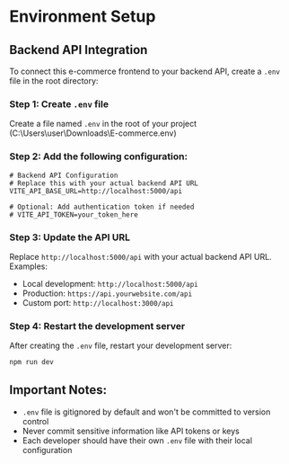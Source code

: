 # Environment Setup

## Backend API Integration

To connect this e-commerce frontend to your backend API, create a `.env` file in the root directory:

### Step 1: Create `.env` file
Create a file named `.env` in the root of your project (C:\Users\user\Downloads\E-commerce\.env)

### Step 2: Add the following configuration:

```env
# Backend API Configuration
# Replace this with your actual backend API URL
VITE_API_BASE_URL=http://localhost:5000/api

# Optional: Add authentication token if needed
# VITE_API_TOKEN=your_token_here
```

### Step 3: Update the API URL
Replace `http://localhost:5000/api` with your actual backend API URL. Examples:
- Local development: `http://localhost:5000/api`
- Production: `https://api.yourwebsite.com/api`
- Custom port: `http://localhost:3000/api`

### Step 4: Restart the development server
After creating the `.env` file, restart your development server:
```bash
npm run dev
```

## Important Notes:
- `.env` file is gitignored by default and won't be committed to version control
- Never commit sensitive information like API tokens or keys
- Each developer should have their own `.env` file with their local configuration


